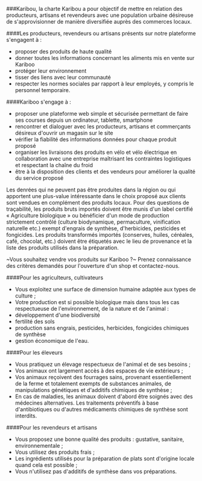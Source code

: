 ###Karibou, la charte
Karibou a pour objectif de mettre en relation des producteurs, artisans et revendeurs avec une population urbaine désireuse de s'approvisionner de manière diversifiée auprès des commerces locaux.

####Les producteurs, revendeurs ou artisans présents sur notre plateforme s'engagent à :
- proposer des produits de haute qualité
- donner toutes les informations concernant les aliments mis en vente sur 	Kariboo
- protéger leur environnement
- tisser des liens avec leur communauté
- respecter les normes sociales par rapport à leur employés, y compris le 	personnel temporaire.

####Kariboo s'engage à :
- proposer une plateforme web simple et sécurisée permettant de faire ses 	courses depuis un ordinateur, tablette, smartphone
- rencontrer et dialoguer avec les producteurs, artisans et commerçants désireux 	d'ouvrir un magasin sur le site
- vérifier la fiabilité des informations données pour chaque produit proposé
- organiser les livraisons des produits en vélo et vélo électrique en collaboration avec une entreprise maîtrisant les contraintes logistiques et respectant la chaîne du froid
- être à la disposition des clients et des vendeurs pour améliorer la qualité du service proposé

Les denrées qui ne peuvent pas être produites dans la région ou qui apportent une plus-value intéressante dans le choix proposé aux clients sont vendues en complément des produits locaux. Pour des questions de traçabilité, les produits bruts importés doivent être munis d'un label certifié « Agriculture biologique » ou bénéficier d'un mode de production strictement contrôlé (culture biodynamique, permaculture, vinification naturelle etc.) exempt d'engrais de synthèse, d'herbicides, pesticides et fongicides. Les produits transformés importés (conserves, huiles, céréales, café, chocolat, etc.) doivent être étiquetés avec le lieu de provenance et la liste des produits utilisés dans la préparation.

~Vous souhaitez vendre vos produits sur Kariboo ?~ Prenez connaissance des critères demandés pour l'ouverture d'un shop et contactez-nous.

####Pour les agriculteurs, cultivateurs
- Vous exploitez une surface de dimension humaine adaptée aux types de culture ;
- Votre production est si possible biologique mais dans tous les cas respectueuse de l'environnement, de la nature et de l'animal :
 - développement d'une biodiversité
 - fertilité des sols
 - production sans engrais, pesticides, herbicides, fongicides chimiques de 	synthèse	
 - gestion économique de l'eau.

####Pour les éleveurs
- Vous pratiquez un élevage respectueux de l'animal et de ses besoins ;
- Vos animaux ont largement accès à des espaces de vie extérieurs ;
- Vos animaux reçoivent des fourrages sains, provenant essentiellement de la ferme et totalement exempts de substances animales, de manipulations génétiques et d'additifs chimiques de synthèse ;
- En cas de maladies, les animaux doivent d'abord être soignés avec des médecines alternatives. Les traitements préventifs à base d'antibiotiques ou d'autres médicaments chimiques de synthèse sont interdits.

####Pour les revendeurs et artisans
- Vous proposez une bonne qualité des produits : gustative, sanitaire, environnementale ;
- Vous utilisez des produits frais ;
- Les ingrédients utilisés pour la préparation de plats sont d'origine locale quand cela est possible ;
- Vous n'utilisez pas d'additifs de synthèse dans vos préparations.
